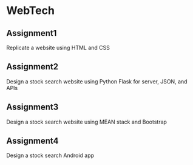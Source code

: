 # WebTech
## Assignment1
Replicate a website using HTML and CSS

## Assignment2
Design a stock search website using Python Flask for server, JSON, and APIs

## Assignment3
Design a stock search website using MEAN stack and Bootstrap

## Assignment4
Design a stock search Android app